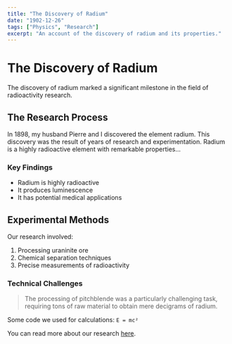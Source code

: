 ```yaml
---
title: "The Discovery of Radium"
date: "1902-12-26"
tags: ["Physics", "Research"]
excerpt: "An account of the discovery of radium and its properties."
---
```


# The Discovery of Radium

The discovery of radium marked a significant milestone in the field of radioactivity research.

## The Research Process

In 1898, my husband Pierre and I discovered the element radium. This discovery was the result of years of research and experimentation. Radium is a highly radioactive element with remarkable properties...

### Key Findings

- Radium is highly radioactive
- It produces luminescence
- It has potential medical applications

## Experimental Methods

Our research involved:

1. Processing uraninite ore
2. Chemical separation techniques
3. Precise measurements of radioactivity

### Technical Challenges

> The processing of pitchblende was a particularly challenging task, requiring tons of raw material to obtain mere decigrams of radium.

Some code we used for calculations:
`E = mc²`

You can read more about our research [here](#).